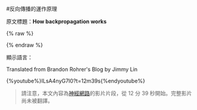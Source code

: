 #反向傳播的運作原理

原文標題：**How backpropagation works**

{% raw %}

<script src="../js/chinese_convert.js"></script>

<script>

var defaultEncoding = 1;
var translateDelay = 0;
var cookieDomain = "https:/brohrer.mcknote.com";
var msgToTraditionalChinese = "點此轉換為繁體";
var msgToSimplifiedChinese = "点此转换为简体";
var translateButtonId = "translateLink";
translateInitilization();

</script>

{% endraw %}

顯示語言：<a id="translateLink"></a>

Translated from Brandon Rohrer's Blog by Jimmy Lin

{%youtube%}ILsA4nyG7I0?t=12m39s{%endyoutube%}

> 請注意，本文內容為[神經網路](../how_machine_learning_works/how_neural_networks_work.md)的影片片段，從 12 分 39 秒開始。完整影片尚未被翻譯。